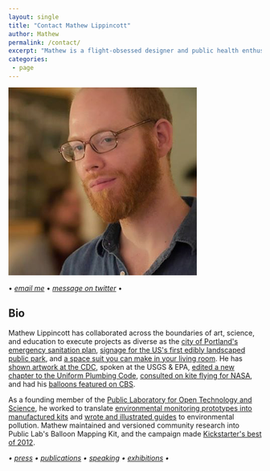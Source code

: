 ```yaml
---
layout: single
title: "Contact Mathew Lippincott"
author: Mathew
permalink: /contact/
excerpt: "Mathew is a flight-obsessed designer and public health enthusiast who loves making instructions."
categories:
 - page
---
```


![me](../assets/images/profile.png)

• _[email me](mailto:headfullofair@gmail.com)_ • _[message on twitter](https://twitter.com/headfullofair)_ •

## Bio
Mathew Lippincott has collaborated across the boundaries of art, science, and education to execute projects as diverse as the [city of Portland's emergency sanitation plan](https://www.susana.org/en/knowledge-hub/resources-and-publications/library/details/2449), [signage for the US's first edibly landscaped public park](https://microcosmpublishing.com/catalog/posters/5305), and [a space suit you can make in your living room](
http://pacificspaceflight.com/the-team/). He has [shown artwork at the CDC](http://mdml.co/portfolio/constructive-interference/), spoken at the USGS & EPA, [edited a new chapter to the Uniform Plumbing Code](https://www.recodenow.org/faq/#qaef-1593
), [consulted on kite flying for NASA](https://www.globe.gov/web/aren-project/overview/aerokats), and had his [balloons featured on CBS](https://www.thehenryford.org/explore/innovation-nation/episodes/creative-circuits/).

As a founding member of the [Public Laboratory for Open Technology and Science](https://publiclab.org/profile/mathew), he worked to translate [environmental monitoring prototypes into manufactured kits](https://publiclab.myshopify.com/
) and [wrote and illustrated guides](https://publiclab.org/wiki/pm) to environmental pollution. Mathew maintained and versioned community research into Public Lab's Balloon Mapping Kit, and the campaign made [Kickstarter's best of 2012](https://www.kickstarter.com/year/2012).


_• [press](/press) • [publications](/publications) • [speaking](/speaking) •  [exhibitions](/exhibitions) •_
